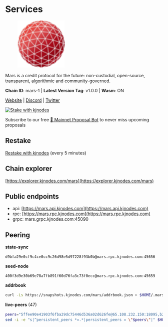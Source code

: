 # Services

<figure><img src="https://raw.githubusercontent.com/kj89/cosmos-images/main/logos/mars.png" width="150" alt=""><figcaption></figcaption></figure>

Mars is a credit protocol for the future: non-custodial,  open-source, transparent, algorithmic and community-governed.

**Chain ID**: mars-1 | **Latest Version Tag**: v1.0.0 | **Wasm**: ON

[Website](https://marsprotocol.io) | [Discord](https://discord.gg/marsprotocol) | [Twitter](https://twitter.com/mars_protocol)

[![Stake with kjnodes](https://i.ibb.co/cr44Q8j/button-stake-with-kjnodes.png)](https://restake.app/mars/marsvaloper1p9t4gr40rnpdwqacxgcqp7ffrfw908nu020g4n)

Subscribe to our free [🤖 Mainnet Proposal Bot](https://t.me/kjnodes_proposal_bot) to never miss upcoming proposals

## Restake

[Restake with kjnodes](https://restake.app/mars/marsvaloper1p9t4gr40rnpdwqacxgcqp7ffrfw908nu020g4n) (every 5 minutes)
## Chain explorer
[https://explorer.kjnodes.com/mars](https://explorer.kjnodes.com/mars)

## Public endpoints

* api: [https://mars.api.kjnodes.com](https://mars.api.kjnodes.com)
* rpc: [https://mars.rpc.kjnodes.com](https://mars.rpc.kjnodes.com)
* grpc: mars.grpc.kjnodes.com:45090

## Peering

**state-sync**

```text
d9bfa29e0cf9c4ce0cc9c26d98e5d97228f93b0b@mars.rpc.kjnodes.com:45656
```

**seed-node**

```text
400f3d9e30b69e78a7fb891f60d76fa3c73f0ecc@mars.rpc.kjnodes.com:45659
```

**addrbook**
```bash
curl -Ls https://snapshots.kjnodes.com/mars/addrbook.json > $HOME/.mars/config/addrbook.json
```

**live-peers** (47)
```bash
peers="5ffee90e41903f6fba29dc75446d536a02d626fe@65.108.232.150:18095,b212d5740b2e11e54f56b072dc13b6134650cfb5@169.155.44.167:26656,0d00b7a854aa3935719734c54078bdec81f50c0c@162.55.239.79:26656,a7d96dc929824613315dcc1c90fee119f28cc51f@169.155.168.235:26656,918041a30cfbf00e3bcff76faaceb3ccc3fe5032@162.19.89.8:18556,b88814bddfccd85289d7201bfd6fc6c4b3342ab2@178.162.165.193:36095,a57468bf54407d75dee78b0cb6612805c4ac83e1@45.85.147.42:13656,04bd5d9511f40dd4bec23cc261d7838d9f8326cf@213.32.24.201:26656,f301f4ba2c863573c093bcd9fa68f2b1060bcae3@142.44.240.156:26656,7f4be5f7db9b920e965197b65974f0e1e64749e4@144.126.128.128:26656,d9bfa29e0cf9c4ce0cc9c26d98e5d97228f93b0b@65.109.88.38:45656,73be725377cc966d8da48f751085de4d1581b391@185.242.112.32:27651,d0dbb50a474888b8bed04bf8a23ac6b8bae443ee@5.79.79.80:18095,7583038c5f21ef6ddb60692469cfd80c97dd585d@88.218.224.126:26656,ef7c6b0f2ddfcef34a7f36681eaa8159be83b71f@178.128.28.236:26656,c46be592341987eae20ac681cb08d2abcc02ab9a@137.74.4.20:2000,59bb909c57664fafe88bf1b6924769c15a769ba4@65.108.125.236:3000,be7d56127ef887d095b2f55f09be5fee1969d922@146.59.52.48:18095,530b1964bc17bca6457311f1c2d5a2f3d25b297a@51.81.155.97:18556,84f821d36d45cc0cdaa4ff05297e888bb0d9de8f@85.237.193.111:26656,52f792239ee6098457ecf1ff7402cd0b2529cea1@178.62.12.19:26656,c0e6bf4193accabc14171ce163e704dcec5ea5df@51.91.215.170:36095,8bdf870e0eece71e1a09a80f5995d6d5e830c763@65.109.106.169:26656,d2a2c21754be65ad4a4f1de1f6163f681a6e8af8@192.99.44.79:18556,76969af1bccdd4dcc511741b171c3d4ccb837ba6@146.59.85.223:18556,be494851610016cff8853796a99c3ad46d8d1b5b@65.108.76.242:36095,9c0c747a44919d645f74354fbe095337630b9eee@37.252.184.228:26656,905157b5cc774bb0ebbc79c040bead1adf5df58b@131.153.203.225:26656,6b16855f89284da99b5637b93dada66c00430a33@51.91.219.141:30003,d10e5704f3c8e9dd6ef42445e4b88bb57d0a8289@65.108.8.247:18556,89757803f40da51678451735445ad40d5b15e059@169.155.44.75:26656,86baedb502883a67947c84f62f3b6b89fc630988@107.155.81.98:26656,e1b058e5cfa2b836ddaa496b10911da62dcf182e@65.21.136.170:55656,d933a425e567c28b4695acbbf0d6cfa6c68cf0c5@65.108.72.156:26656,120a44a50f702717c259319caa2447c77621865f@3.39.103.198:26656,1616af7456f519a0f2360adcad45d4bb9d39c92d@146.59.85.222:26656,ec6ca9bf7efb2f9d23631c07fed4eb0f45c9758a@45.141.122.178:26656,e61f11c5b03400d3a99c066f951ed0888a2b64af@65.108.238.103:18556,d8e92c3ca2daddef493d518b4e850af26ec4027b@199.85.208.186:26656,9cb92702727bc5f3d40154e625b9553a04f4d649@65.109.104.72:18556,001dc593a5d8237d0bcd746302e19aeb8ff0d068@38.146.3.135:18556,9ab42d56b7cfd78eeed997b276dc7aec27374e42@65.109.52.156:10656,04c687dea43de3f30df5672b30b061789a0cf8e8@144.202.72.17:26606,305d93229a89ae46265ef08536aa962d4a0dee67@65.108.131.18:26656,ca5a76c51bbbc57f839e6ed08953d3926eaa6e5b@34.107.88.136:26656,ebc272824924ea1a27ea3183dd0b9ba713494f83@185.16.39.158:27056,969af6a39a0f7e8a17b92d90888360ad92248626@65.108.132.107:2000"
sed -i -e "s|^persistent_peers *=.*|persistent_peers = \"$peers\"|" $HOME/.mars/config/config.toml
```
